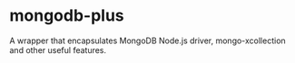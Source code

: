 # mongodb-plus
A wrapper that encapsulates MongoDB Node.js driver, mongo-xcollection and other useful features.
